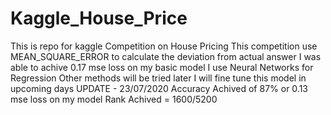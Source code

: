 # Kaggle_House_Price
This is repo for kaggle Competition on House Pricing
This competition use MEAN_SQUARE_ERROR to calculate the deviation from actual answer
I was able to achive 0.17 mse loss on my basic model 
I use Neural Networks for Regression
Other methods will be tried later
I will fine tune this model in upcoming days
UPDATE - 23/07/2020
Accuracy Achived of 87% or 0.13 mse loss on my model
Rank Achived = 1600/5200
